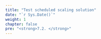 ```yaml
---
title: "Test scheduled scaling solution"
date: "`r Sys.Date()`"
weight: 1
chapter: false
pre: "<strong>7.2. </strong>"
---
```

